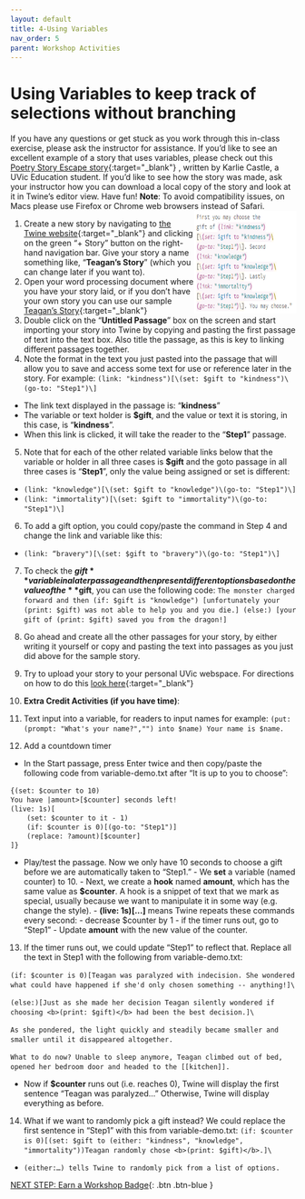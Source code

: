 ```yaml
---
layout: default
title: 4-Using Variables
nav_order: 5
parent: Workshop Activities
---
```

# Using Variables to keep track of selections without branching
If you have any questions or get stuck as you work through this in-class exercise, please ask the instructor for assistance. If you’d like to see an excellent example of a story that uses variables, please check out this [Poetry Story Escape story](https://web.uvic.ca/~rmccue/escape-room.html){:target="_blank"} , written by Karlie Castle, a UVic Education student. If you’d like to see how the story was made, ask your instructor how you can download a local copy of the story and look at it in Twine’s editor view. Have fun!  **Note**: To avoid compatibility issues, on Macs please use Firefox or Chrome web browsers instead of Safari.
<img src="images//twine-variables-01.png" style="float:right;width:180px;height:180px" alt=logo>

1. Create a new story by navigating to [the Twine website](http://twinery.org/2/){:target="_blank"} and clicking on the green “+ Story” button on the right-hand navigation bar. Give your story a name something like, “**Teagan’s Story**” (which you can change later if you want to).
2. Open your word processing document where you have your story laid, or if you don’t have your own story you can use our sample [Teagan’s Story](http://bit.ly/2KQmbbq){:target="_blank"}  
3. Double click on the “**Untitled Passage**” box on the screen and start importing your story into Twine by copying and pasting the first passage of text into the text box. Also title the passage, as this is key to linking different passages together. 
4. Note the format in the text you just pasted into the passage that will allow you to save and access some text for use or reference later in the story. For example: 
```(link: "kindness")[\(set: $gift to "kindness")\(go-to: "Step1")\]```
- The link text displayed in the passage is: “**kindness**”
- The variable or text holder is **$gift**, and the value or text it is storing, in this case, is “**kindness**”. 
- When this link is clicked, it will take the reader to the “**Step1**” passage.
5. Note that for each of the other related variable links below that the variable or holder in all three cases is **$gift** and the goto passage in all three cases is “**Step1**”, only the value being assigned or set is different:
- ```(link: "knowledge")[\(set: $gift to "knowledge")\(go-to: "Step1")\]```
- ```(link: "immortality")[\(set: $gift to "immortality")\(go-to: "Step1")\]```
6. To add a gift option, you could copy/paste the command in Step 4 and change the link and variable like this:
- ```(link: “bravery")[\(set: $gift to "bravery")\(go-to: "Step1")\]```
7. To check the **$gift** variable in a later passage and then present different options based on the value of the **$gift**, you can use the following code:
```The monster charged forward and then (if: $gift is "knowledge") [unfortunately your (print: $gift) was not able to help you and you die.] (else:) [your gift of (print: $gift) saved you from the dragon!]```
8. Go ahead and create all the other passages for your story, by either writing it yourself or copy and pasting the text into passages as you just did above for the sample story.
9. Try to upload your story to your personal UVic webspace. For directions on how to do this [look here](http://bit.ly/2QlRZo0){:target="_blank"} 

10. **Extra Credit Activities (if you have time)**:
11. Text input into a variable, for readers to input names for example:
```(put: (prompt: "What's your name?","") into $name) Your name is $name.```
12. Add a countdown timer
- In the Start passage, press Enter twice and then copy/paste the following code from variable-demo.txt after “It is up to you to choose”:
```
{(set: $counter to 10)
You have |amount>[$counter] seconds left!
(live: 1s)[
	(set: $counter to it - 1)
	(if: $counter is 0)[(go-to: "Step1")]
	(replace: ?amount)[$counter]
]}
```
- Play/test the passage. Now we only have 10 seconds to choose a gift before we are automatically taken to “Step1.”
       - We **set** a variable (named counter) to 10.
       - Next, we create a **hook** named **amount**, which has the same value as **$counter**. A hook is a snippet of text that we mark as special, usually because we want to manipulate it in some way (e.g. change the style).
       - **(live: 1s)[...]** means Twine repeats these commands every second:
            - decrease $counter by 1
            - if the timer runs out, go to “Step1”
            - Update **amount** with the new value of the counter.

13. If the timer runs out, we could update “Step1” to reflect that. Replace all the text in Step1 with the following from variable-demo.txt:

```(if: $counter is 0)[Teagan was paralyzed with indecision. She wondered what could have happened if she'd only chosen something -- anything!]\```

```(else:)[Just as she made her decision Teagan silently wondered if choosing <b>(print: $gift)</b> had been the best decision.]\```

```As she pondered, the light quickly and steadily became smaller and smaller until it disappeared altogether.```

```What to do now? Unable to sleep anymore, Teagan climbed out of bed, opened her bedroom door and headed to the [[kitchen]].```

- Now if **$counter** runs out (i.e. reaches 0), Twine will display the first sentence “Teagan was paralyzed…” Otherwise, Twine will display everything as before.

14. What if we want to randomly pick a gift instead? We could replace the first sentence in “Step1” with this from variable-demo.txt:
```(if: $counter is 0)[(set: $gift to (either: "kindness", "knowledge", "immortality"))Teagan randomly chose <b>(print: $gift)</b>.]\```
- ```(either:…) tells Twine to randomly pick from a list of options.```

[NEXT STEP: Earn a Workshop Badge](informal-credentials.html){: .btn .btn-blue }
